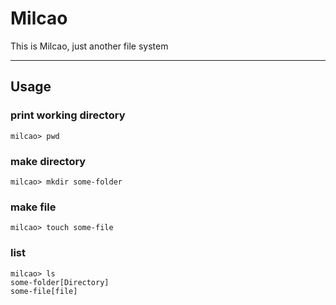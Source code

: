 # Milcao

This is Milcao, just another file system

---

## Usage

### print working directory

```milcao> pwd```

### make directory
        
```milcao> mkdir some-folder```

### make file

```milcao> touch some-file```

### list

```
milcao> ls
some-folder[Directory]
some-file[file]
```